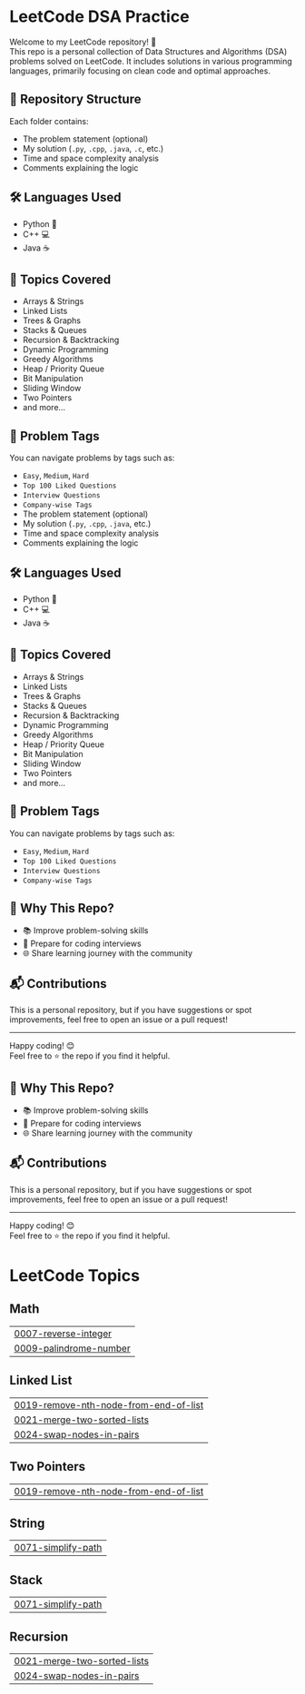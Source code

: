# LeetCode DSA Practice

Welcome to my LeetCode repository! 🚀  
This repo is a personal collection of Data Structures and Algorithms (DSA) problems solved on LeetCode. It includes solutions in various programming languages, primarily focusing on clean code and optimal approaches.

## 📁 Repository Structure


Each folder contains:
- The problem statement (optional)
- My solution (`.py`, `.cpp`, `.java`, `.c`, etc.)
- Time and space complexity analysis
- Comments explaining the logic

## 🛠️ Languages Used

- Python 🐍
- C++ 💻
- Java ☕

## 📌 Topics Covered

- Arrays & Strings
- Linked Lists
- Trees & Graphs
- Stacks & Queues
- Recursion & Backtracking
- Dynamic Programming
- Greedy Algorithms
- Heap / Priority Queue
- Bit Manipulation
- Sliding Window
- Two Pointers
- and more...

## 🔖 Problem Tags

You can navigate problems by tags such as:
- `Easy`, `Medium`, `Hard`
- `Top 100 Liked Questions`
- `Interview Questions`
- `Company-wise Tags`
- The problem statement (optional)
- My solution (`.py`, `.cpp`, `.java`, etc.)
- Time and space complexity analysis
- Comments explaining the logic

## 🛠️ Languages Used

- Python 🐍
- C++ 💻
- Java ☕

## 📌 Topics Covered

- Arrays & Strings
- Linked Lists
- Trees & Graphs
- Stacks & Queues
- Recursion & Backtracking
- Dynamic Programming
- Greedy Algorithms
- Heap / Priority Queue
- Bit Manipulation
- Sliding Window
- Two Pointers
- and more...

## 🔖 Problem Tags

You can navigate problems by tags such as:
- `Easy`, `Medium`, `Hard`
- `Top 100 Liked Questions`
- `Interview Questions`
- `Company-wise Tags`



## 🧠 Why This Repo?

- 📚 Improve problem-solving skills
- 📝 Prepare for coding interviews
- 🌐 Share learning journey with the community

## 📬 Contributions

This is a personal repository, but if you have suggestions or spot improvements, feel free to open an issue or a pull request!

---

Happy coding! 😊  
Feel free to ⭐ the repo if you find it helpful.


## 🧠 Why This Repo?

- 📚 Improve problem-solving skills
- 📝 Prepare for coding interviews
- 🌐 Share learning journey with the community

## 📬 Contributions

This is a personal repository, but if you have suggestions or spot improvements, feel free to open an issue or a pull request!

---

Happy coding! 😊  
Feel free to ⭐ the repo if you find it helpful.

<!---LeetCode Topics Start-->
# LeetCode Topics
## Math
|  |
| ------- |
| [0007-reverse-integer](https://github.com/prajwal1-k/leetcode/tree/master/0007-reverse-integer) |
| [0009-palindrome-number](https://github.com/prajwal1-k/leetcode/tree/master/0009-palindrome-number) |
## Linked List
|  |
| ------- |
| [0019-remove-nth-node-from-end-of-list](https://github.com/prajwal1-k/leetcode/tree/master/0019-remove-nth-node-from-end-of-list) |
| [0021-merge-two-sorted-lists](https://github.com/prajwal1-k/leetcode/tree/master/0021-merge-two-sorted-lists) |
| [0024-swap-nodes-in-pairs](https://github.com/prajwal1-k/leetcode/tree/master/0024-swap-nodes-in-pairs) |
## Two Pointers
|  |
| ------- |
| [0019-remove-nth-node-from-end-of-list](https://github.com/prajwal1-k/leetcode/tree/master/0019-remove-nth-node-from-end-of-list) |
## String
|  |
| ------- |
| [0071-simplify-path](https://github.com/prajwal1-k/leetcode/tree/master/0071-simplify-path) |
## Stack
|  |
| ------- |
| [0071-simplify-path](https://github.com/prajwal1-k/leetcode/tree/master/0071-simplify-path) |
## Recursion
|  |
| ------- |
| [0021-merge-two-sorted-lists](https://github.com/prajwal1-k/leetcode/tree/master/0021-merge-two-sorted-lists) |
| [0024-swap-nodes-in-pairs](https://github.com/prajwal1-k/leetcode/tree/master/0024-swap-nodes-in-pairs) |
<!---LeetCode Topics End-->
